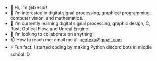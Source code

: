 - 👋 Hi, I’m @txnsor!
- 👀 I’m interested in digital signal processing, graphical programming, computer vision, and mathematics.
- 🌱 I’m currently learning digital signal processing, graphic design, C, Rust, Optical Flow, and Unreal Engine.
- 💞️ I’m looking to collaborate on anything!
- 📫 How to reach me: email me at pentexb@gmail.com
- ⚡ Fun fact: I started coding by making Python discord bots in middle school :D

<!---
txnsor/txnsor is a ✨ special ✨ repository because its `README.md` (this file) appears on your GitHub profile.
You can click the Preview link to take a look at your changes.
--->
